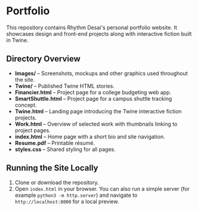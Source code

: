 # Portfolio

This repository contains Rhythm Desai's personal portfolio website. It showcases design and front-end projects along with interactive fiction built in Twine.

## Directory Overview

- **Images/** – Screenshots, mockups and other graphics used throughout the site.
- **Twine/** – Published Twine HTML stories.
- **Financier.html** – Project page for a college budgeting web app.
- **SmartShuttle.html** – Project page for a campus shuttle tracking concept.
- **Twine.html** – Landing page introducing the Twine interactive fiction projects.
- **Work.html** – Overview of selected work with thumbnails linking to project pages.
- **index.html** – Home page with a short bio and site navigation.
- **Resume.pdf** – Printable résumé.
- **styles.css** – Shared styling for all pages.

## Running the Site Locally

1. Clone or download the repository.
2. Open `index.html` in your browser. You can also run a simple server (for example `python3 -m http.server`) and navigate to `http://localhost:8000` for a local preview.
